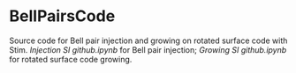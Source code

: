 # BellPairsCode
Source code for Bell pair injection and growing on rotated surface code with Stim. _Injection SI github.ipynb_ for Bell pair injection; _Growing SI github.ipynb_ for rotated surface code growing.
